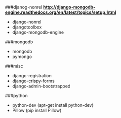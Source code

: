 ###djanog-nonrel
**http://django-mongodb-engine.readthedocs.org/en/latest/topics/setup.html**
* django-nonrel
* djangotoolbox
* django-mongodb-engine

###mongodb
* mongodb
* pymongo

###misc
* django-registration
* django-crispy-forms
* django-admin-bootstrapped

###python
* python-dev (apt-get install python-dev)
* Pillow (pip install Pillow)
